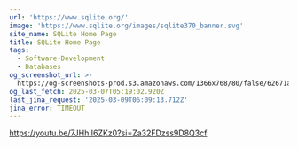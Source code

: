 ```yaml
---
url: 'https://www.sqlite.org/'
image: 'https://www.sqlite.org/images/sqlite370_banner.svg'
site_name: SQLite Home Page
title: SQLite Home Page
tags:
  - Software-Development
  - Databases
og_screenshot_url: >-
  https://og-screenshots-prod.s3.amazonaws.com/1366x768/80/false/62671a25f564977d59e9287c15ab4fc12257bc3d20f698851481cab0d3a617d5.jpeg
og_last_fetch: 2025-03-07T05:19:02.920Z
last_jina_request: '2025-03-09T06:09:13.712Z'
jina_error: TIMEOUT
---
```

https://youtu.be/7JHhII6ZKz0?si=Za32FDzss9D8Q3cf
